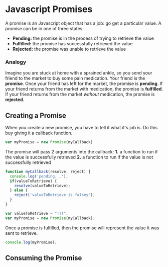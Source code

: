 # Javascript Promises

A promise is an Javascript object that has a job: go get a particular value. A promise can be in one of three states:

* **Pending:** the promise is in the process of trying to retrieve the value
* **Fulfilled:** the promise has successfully retrieved the value
* **Rejected:** the promise was unable to retrieve the value

### Analogy
Imagine you are stuck at home with a sprained ankle, so you send your friend to the market to buy some pain medication. Your friend is the **promise**. Once your friend has left for the market, the promise is **pending**. If your friend returns from the market with medication, the promise is **fulfilled**. If your friend returns from the market _without_ medication, the promise is **rejected**. 

## Creating a Promise

When you create a new promise, you have to tell it what it's job is. Do this buy giving it a callback function.

```js
var myPromise = new Promise(myCallback)
```

The promise will pass 2 arguments into the callback:
**1.** a function to run if the value is successfully retrieved
**2.** a function to run if the value is not successfully retrieved

```js
function myCallback(resolve, reject) {
  console.log('pending...');
  if(valueToRetrieve) {
    resolve(valueToRetrieve);
  } else {
    reject('valueToRetrieve is falsey');
  }
}

var valueToRetrieve = "!!!";
var myPromise = new Promise(myCallback);
```

Once a promise is fulfilled, then the promise will represent the value it was sent to retrieve.

```js
console.log(myPromise);
```

## Consuming the Promise

